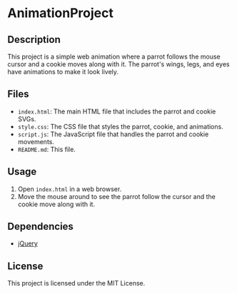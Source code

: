 # AnimationProject

## Description
This project is a simple web animation where a parrot follows the mouse cursor and a cookie moves along with it. The parrot's wings, legs, and eyes have animations to make it look lively.

## Files
- `index.html`: The main HTML file that includes the parrot and cookie SVGs.
- `style.css`: The CSS file that styles the parrot, cookie, and animations.
- `script.js`: The JavaScript file that handles the parrot and cookie movements.
- `README.md`: This file.

## Usage
1. Open `index.html` in a web browser.
2. Move the mouse around to see the parrot follow the cursor and the cookie move along with it.

## Dependencies
- [jQuery](https://code.jquery.com/jquery-3.1.1.min.js)

## License
This project is licensed under the MIT License.
